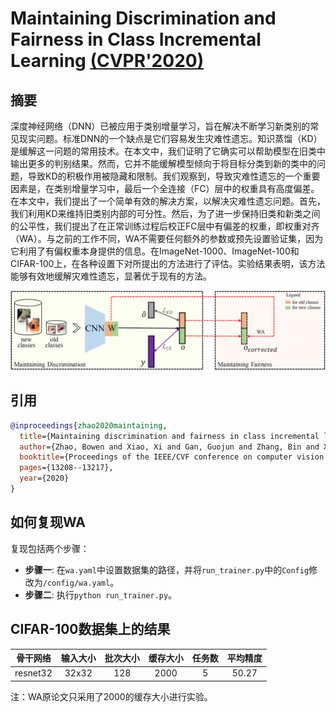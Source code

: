 # Maintaining Discrimination and Fairness in Class Incremental Learning [(CVPR'2020)](https://arxiv.org/abs/1911.07053)

## 摘要

深度神经网络（DNN）已被应用于类别增量学习，旨在解决不断学习新类别的常见现实问题。标准DNN的一个缺点是它们容易发生灾难性遗忘。知识蒸馏（KD）是缓解这一问题的常用技术。在本文中，我们证明了它确实可以帮助模型在旧类中输出更多的判别结果。然而，它并不能缓解模型倾向于将目标分类到新的类中的问题，导致KD的积极作用被隐藏和限制。我们观察到，导致灾难性遗忘的一个重要因素是，在类别增量学习中，最后一个全连接（FC）层中的权重具有高度偏差。在本文中，我们提出了一个简单有效的解决方案，以解决灾难性遗忘问题。首先，我们利用KD来维持旧类别内部的可分性。然后，为了进一步保持旧类和新类之间的公平性，我们提出了在正常训练过程后校正FC层中有偏差的权重，即权重对齐（WA）。与之前的工作不同，WA不需要任何额外的参数或预先设置验证集，因为它利用了有偏权重本身提供的信息。在ImageNet-1000、ImageNet-100和CIFAR-100上，在各种设置下对所提出的方法进行了评估。实验结果表明，该方法能够有效地缓解灾难性遗忘，显著优于现有的方法。

![WA](../../resources/imgs/wa.png)


## 引用

```bibtex
@inproceedings{zhao2020maintaining,
  title={Maintaining discrimination and fairness in class incremental learning},
  author={Zhao, Bowen and Xiao, Xi and Gan, Guojun and Zhang, Bin and Xia, Shu-Tao},
  booktitle={Proceedings of the IEEE/CVF conference on computer vision and pattern recognition},
  pages={13208--13217},
  year={2020}
}
```

## 如何复现WA

复现包括两个步骤：

- **步骤一**: 在`wa.yaml`中设置数据集的路径，并将`run_trainer.py`中的`Config`修改为`/config/wa.yaml`。
- **步骤二**: 执行`python run_trainer.py`。


## CIFAR-100数据集上的结果

| 骨干网络 | 输入大小 | 批次大小 | 缓存大小 | 任务数 | 平均精度 |
| :------: | :------: | :------: | :------: | :----: | :------: |
| resnet32 |  32x32   |   128    |   2000   |   5    |  50.27   |

注：WA原论文只采用了2000的缓存大小进行实验。